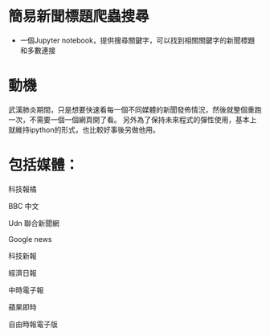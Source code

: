 # 簡易新聞標題爬蟲搜尋
- 一個Jupyter notebook，提供搜尋關鍵字，可以找到相關關鍵字的新聞標題和多數連接


# 動機
武漢肺炎期間，只是想要快速看每一個不同媒體的新聞發佈情況，然後就整個重跑一次，不需要一個一個網頁開了看。
另外為了保持未來程式的彈性使用，基本上就維持ipython的形式，也比較好事後另做他用。


# 包括媒體：
科技報橘

BBC 中文

Udn 聯合新聞網

Google news

科技新報

經濟日報

中時電子報

蘋果即時

自由時報電子版


